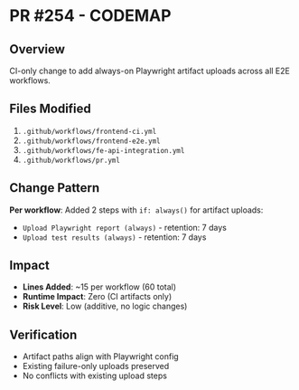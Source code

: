 # PR #254 - CODEMAP

## Overview
CI-only change to add always-on Playwright artifact uploads across all E2E workflows.

## Files Modified
1. `.github/workflows/frontend-ci.yml`
2. `.github/workflows/frontend-e2e.yml`
3. `.github/workflows/fe-api-integration.yml`
4. `.github/workflows/pr.yml`

## Change Pattern
**Per workflow**: Added 2 steps with `if: always()` for artifact uploads:
- `Upload Playwright report (always)` - retention: 7 days
- `Upload test results (always)` - retention: 7 days

## Impact
- **Lines Added**: ~15 per workflow (60 total)
- **Runtime Impact**: Zero (CI artifacts only)
- **Risk Level**: Low (additive, no logic changes)

## Verification
- Artifact paths align with Playwright config
- Existing failure-only uploads preserved
- No conflicts with existing upload steps